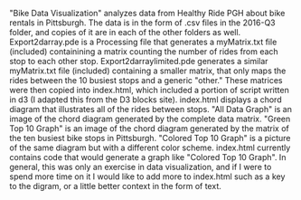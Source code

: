 "Bike Data Visualization" analyzes data from Healthy Ride PGH about bike rentals in Pittsburgh. The data is in the form of .csv files in the 2016-Q3 folder, and copies of it are in each of the other folders as well. 
Export2darray.pde is a Processing file that generates a myMatrix.txt file (included) containining a matrix counting the number of rides from each stop to each other stop. 
Export2darraylimited.pde generates a similar myMatrix.txt file (included) containing a smaller matrix, that only maps the rides between the 10 busiest stops and a generic "other." These matrices were then copied into index.html, which included a portion of script written in d3 (I adapted this from the D3 blocks site). 
index.html displays a chord diagram that illustrates all of the rides between stops. 
"All Data Graph" is an image of the chord diagram generated by the complete data matrix. "Green Top 10 Graph" is an image of the chord diagram generated by the matrix of the ten busiest bike stops in Pittsburgh. "Colored Top 10 Graph" is a picture of the same diagram but with a different color scheme. index.html currently contains code that would generate a graph like "Colored Top 10 Graph".
In general, this was only an exercise in data visualization, and if I were to spend more time on it I would like to add more to index.html such as a key to the digram, or a little better context in the form of text.
